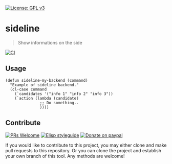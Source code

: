 [![License: GPL v3](https://img.shields.io/badge/License-GPL%20v3-blue.svg)](https://www.gnu.org/licenses/gpl-3.0)

# sideline
> Show informations on the side

[![CI](https://github.com/jcs-elpa/sideline/actions/workflows/test.yml/badge.svg)](https://github.com/jcs-elpa/sideline/actions/workflows/test.yml)

## Usage

```elisp
(defun sideline-my-backend (command)
  "Example of sideline backend."
  (cl-case command
    (`candidates '("info 1" "info 2" "info 3"))
    (`action (lambda (candidate)
               ;; Do something..
               ))))
```

## Contribute

[![PRs Welcome](https://img.shields.io/badge/PRs-welcome-brightgreen.svg)](http://makeapullrequest.com)
[![Elisp styleguide](https://img.shields.io/badge/elisp-style%20guide-purple)](https://github.com/bbatsov/emacs-lisp-style-guide)
[![Donate on paypal](https://img.shields.io/badge/paypal-donate-1?logo=paypal&color=blue)](https://www.paypal.me/jcs090218)

If you would like to contribute to this project, you may either
clone and make pull requests to this repository. Or you can
clone the project and establish your own branch of this tool.
Any methods are welcome!
